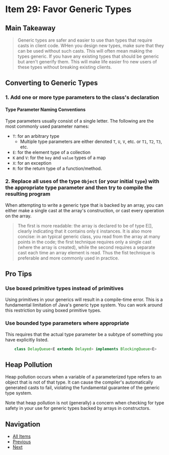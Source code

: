 # Item 29: Favor Generic Types

## Main Takeaway

>Generic types are safer and easier to use than types that require casts in client code. WHen you design new types, make sure that they can be used without such casts. This will often mean making the types generic. If you have any existing types that should be generic but aren't generify them. This will make life easier fro new users of these types without breaking existing clients.

## Converting to Generic Types

### 1. Add one or more type parameters to the class's declaration

#### Type Parameter Naming Conventions

Type parameters usually consist of a single letter. The following are the most commonly used parameter names:

- `T`: for an arbitrary type
  - Multiple type parameters are either denoted `T`, `U`, `V`, etc. or `T1`, `T2`, `T3`, etc.
- `E`: for the element type of a collection
- `K` and `V`: for the `key` and `value` types of a map
- `X`: for an exception
- `R`: for the return type of a function/method.

### 2. Replace all uses of the type `Object` (or your initial `type`) with the appropriate type parameter and then try to compile the resulting program

When attempting to write a generic type that is backed by an array, you can either make a single cast at the array's construction, or cast every operation on the array.

>The first is more readable: the array is declared to be of type E[], clearly indicating that it contains only `E` instances. It is also more concise: in an typical generic class, you read from the array at many points in the code; the first technique requires only a single cast (where the array is created), while the second requires a separate cast each time an array element is read. Thus the fist technique is preferable and more commonly used in practice.

## Pro Tips

### Use boxed primitive types instead of primitives

Using primitives in your generics will result in a compile-time error. This is a fundamental limitation of Java's generic type system. You can work around this restriction by using boxed primitive types.

### Use bounded type parameters where appropriate

This requires that the actual type parameter be a subtype of something you have explicitly listed.

```java
    class DelayQueue<E extends Delayed> implements BlockingQueue<E>
```

## Heap Pollution

Heap pollution occurs when a variable of a parameterized type refers to an object that is not of that type. It can cause the compiler's automatically generated casts to fail, violating the fundamental guarantee of the generic type system.

Note that heap pollution is not (generally) a concern when checking for type safety in your use for generic types backed by arrays in constructors.

## Navigation

- [All Items](../README.md#items)
- [Previous](./item-28-prefer-lists-to-arrays.md)
- [Next](./item-29-favor-generic-types.md)
